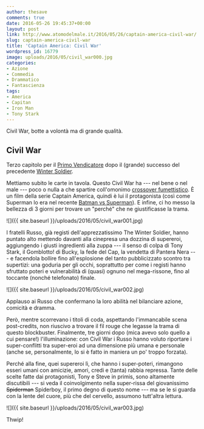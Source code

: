 ```yaml
---
author: thesave
comments: true
date: 2016-05-26 19:45:37+00:00
layout: post
link: http://www.atomodelmale.it/2016/05/26/captain-america-civil-war/
slug: captain-america-civil-war
title: 'Captain America: Civil War'
wordpress_id: 16779
image: uploads/2016/05/civil_war000.jpg
categories:
- Azione
- Commedia
- Drammatico
- Fantascienza
tags:
- America
- Capitan
- Iron Man
- Tony Stark
---
```


Civil War, botte a volontà ma di grande qualità.

## Civil War

Terzo capitolo per il [Primo Vendicatore](/2011/07/31/capitan-america-il-primo-vendicatore.html) dopo il (grande) successo del precedente [Winter Soldier](/2014/03/30/captain-america-the-winter-soldier.html).

Mettiamo subito le carte in tavola. Questo Civil War ha --- nel bene o nel male --- poco o nulla a che spartire coll'omonimo [crossover fumettistico](https://it.wikipedia.org/wiki/Civil_War_(fumetto)). È un film della serie Captain America, quindi è lui il protagonista (così come Superman lo era nel recente [Batman vs Superman](/2016/03/31/batman-v-superman.html)). E infine, ci ho messo la bellezza di 3 giorni per trovare un "perché" che ne giustificasse la trama.

![]({{ site.baseurl }}/uploads/2016/05/civil_war001.jpg)

I fratelli Russo, già registi dell'apprezzatissimo The Winter Soldier, hanno puntato alto mettendo davanti alla cinepresa una dozzina di supereroi,
aggiungendo i giusti ingredienti alla zuppa --- il senso di colpa di Tony Stark, il Gomblotto! di Bucky, la fede del Cap, la vendetta di Pantera Nera ---
e facendola bollire fino all'esplosione del tanto pubblicizzato scontro tra supertizi: una goduria per gli occhi, soprattutto per come i registi hanno
sfruttato poteri e vulnerabilità di (quasi) ognuno nel mega-rissone, fino al toccante (nonché telefonato) finale.

![]({{ site.baseurl }}/uploads/2016/05/civil_war002.jpg)

Applauso ai Russo che confermano la loro abilità nel bilanciare azione, comicità e dramma.

Però, mentre scorrevano i titoli di coda, aspettando l'immancabile scena post-credits, non riuscivo a trovare il fil rouge che legasse la trama di questo blockbuster. Finalmente, tre giorni dopo (mica avevo solo quello a cui pensare!) l'illuminazione: con Civil War i Russo hanno voluto riportare i super-conflitti tra super-eroi ad una dimensione più umana e personale (anche se, personalmente, lo si è fatto in maniera un po' troppo forzata).

Perché alla fine, quei supereroi lì, che hanno i super-poteri, rimangono esseri umani con amicizie, amori, credi e (tanta) rabbia repressa. Tante delle scelte fatte dai protagonisti, Tony e Steve in primis, sono altamente discutibili --- si veda il coinvolgimento nella super-rissa del giovanissimo <del>Spiderman</del> Spiderboy, il primo degno di questo nome --- ma se le si guarda con la lente del cuore, più che del cervello, assumono tutt'altra lettura.

![]({{ site.baseurl }}/uploads/2016/05/civil_war003.jpg)

Thwip!
